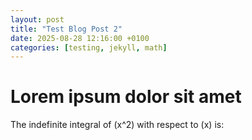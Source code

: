 ```yaml
---
layout: post
title: "Test Blog Post 2"
date: 2025-08-28 12:16:00 +0100
categories: [testing, jekyll, math]
---
```

# Lorem ipsum dolor sit amet
The indefinite integral of \(x^2\) with respect to \(x\) is:



